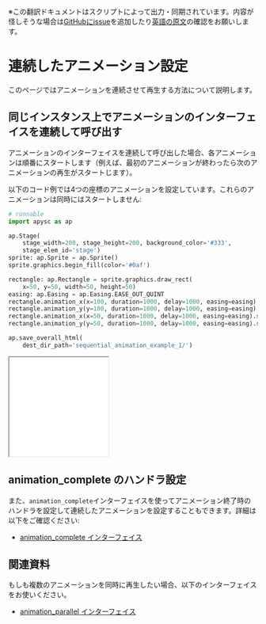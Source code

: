 <span class="inconspicuous-txt">※この翻訳ドキュメントはスクリプトによって出力・同期されています。内容が怪しそうな場合は<a href="https://github.com/simon-ritchie/apysc/issues" target="_blank">GitHubにissue</a>を追加したり[英語の原文](../en/sequential_animation.html)の確認をお願いします。</span>

# 連続したアニメーション設定

このページではアニメーションを連続させて再生する方法について説明します。

## 同じインスタンス上でアニメーションのインターフェイスを連続して呼び出す

アニメーションのインターフェイスを連続して呼び出した場合、各アニメーションは順番にスタートします（例えば、最初のアニメーションが終わったら次のアニメーションの再生がスタートじます）。

以下のコード例では4つの座標のアニメーションを設定しています。これらのアニメーションは同時にはスタートしません:

```py
# runnable
import apysc as ap

ap.Stage(
    stage_width=200, stage_height=200, background_color='#333',
    stage_elem_id='stage')
sprite: ap.Sprite = ap.Sprite()
sprite.graphics.begin_fill(color='#0af')

rectangle: ap.Rectangle = sprite.graphics.draw_rect(
    x=50, y=50, width=50, height=50)
easing: ap.Easing = ap.Easing.EASE_OUT_QUINT
rectangle.animation_x(x=100, duration=1000, delay=1000, easing=easing).start()
rectangle.animation_y(y=100, duration=1000, delay=1000, easing=easing).start()
rectangle.animation_x(x=50, duration=1000, delay=1000, easing=easing).start()
rectangle.animation_y(y=50, duration=1000, delay=1000, easing=easing).start()

ap.save_overall_html(
    dest_dir_path='sequential_animation_example_1/')
```

<iframe src="static/sequential_animation_example_1/index.html" width="200" height="200"></iframe>

## animation_complete のハンドラ設定

また、`animation_complete`インターフェイスを使ってアニメーション終了時のハンドラを設定して連続したアニメーションを設定することもできます。詳細は以下をご確認ください:

- [animation_complete インターフェイス](jp_animation_complete.md)

## 関連資料

もしも複数のアニメーションを同時に再生したい場合、以下のインターフェイスをお使いください。

- [animation_parallel インターフェイス](jp_animation_parallel.md)
